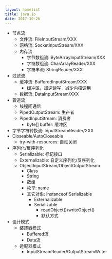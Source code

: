 ```yaml
---
layout: homelist
title: java.io
date: 2017-10-26
---
```


* 节点流
    * 文件流: FileInputStream/XXX
    * 网络流: SocketInputStream/XXX
    * 内存流
        * 字节数组流: ByteArrayInputStream/XXX
        * 字符数组流: CharArrayReader/XXX
        * 字符串流: StringReader/XXX
* 过滤流
    * 缓冲流: BufferedInputStream/XXX
        * 缓冲区，加速读写，减少内核调用
    * 数据流: DataInputStream/XXX
* 管道流
    * 线程间通信
    * PipedOutputStream: 生产者
    * PipedInputStream: 消费者
        * byte[] buffer: 缓冲区
* 字节字符转换流: InputStreamReader/XXX
* Closeable/AutoCloseable
    * try-with-resources: 自动关闭
* 序列化/反序列化
    * Serializable: 标记接口
    * Externalizable: 自定义序列化/反序列化
    * ObjectInputStream/ObjectOutputStream
        * Class
        * String
        * 数组
        * 枚举: name
        * 其它对象: instanceof Serializable
            * Externalizable
            * Serializable
                * readObject()/writeObject()
                * 默认方式
* 设计模式
    * 装饰器模式
        * Buffered流
        * Data流
    * 适配器模式
        * InputStreamReader/OutputStreamWriter
